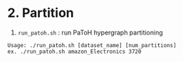 # 2. Partition

1. `run_patoh.sh` : run PaToH hypergraph partitioning

```
Usage: ./run_patoh.sh [dataset_name] [num_partitions]
ex. ./run_patoh.sh amazon_Electronics 3720
```

<br />


